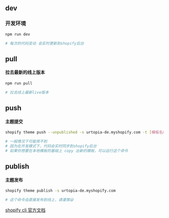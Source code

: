 ## dev
### 开发环境

```sh
npm run dev

# 每次的代码变动 会实时更新到shopify后台
```

## pull
#### 拉去最新的线上版本

```sh
npm run pull

# 拉去线上最新live版本
```


## push
#### 主题提交

```sh
shopify theme push --unpublished -s urtopia-de.myshopify.com -t [模板名或者版本号]

# 一般情况下可能用不到
# 因为在开发模式下，代码会实时同步到shopify后台
# 如果你想要在本地模板的基础上 copy 出新的模板，可以运行这个命令
```


## publish
#### 主题发布

```sh
shopify theme publish -s urtopia-de.myshopify.com

# 这个命令会直接发布到线上，请谨慎😃

```


[shopify cli 官方文档](https://shopify.dev/docs/themes/tools/cli/commands)
